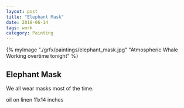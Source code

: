 ```yaml
---
layout: post
title: "Elephant Mask" 
date: 2018-06-14
tags: work
category: Painting 
---
```



{% myImage "./grfx/paintings/elephant_mask.jpg" "Atmospheric Whale Working overtime tonight" %}

## Elephant Mask

We all wear masks most of the time. 

oil on linen
11x14 inches
